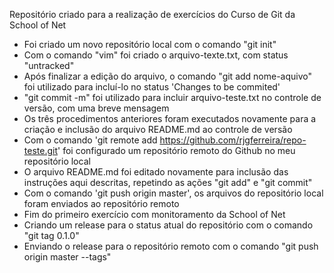 Repositório criado para a realização de exercícios do Curso de Git da School of Net

- Foi criado um novo repositório local com o comando "git init"
- Com o comando "vim" foi criado o arquivo-texte.txt, com status "untracked"
- Após finalizar a edição do arquivo, o comando "git add nome-aquivo" foi utilizado para incluí-lo no status 'Changes to be commited'
- "git commit -m" foi utilizado para incluir arquivo-teste.txt no controle de versão, com uma breve mensagem
- Os três procedimentos anteriores foram executados novamente para a criação e inclusão do arquivo README.md ao controle de versão
- Com o comando 'git remote add https://github.com/rjgferreira/repo-teste.git' foi configurado um repositório remoto do Github no meu repositório local
- O arquivo README.md foi editado novamente para inclusão das instruções aqui descritas, repetindo as ações "git add" e "git commit"
- Com o comando 'git push origin master', os arquivos do repositório local foram enviados ao repositório remoto
- Fim do primeiro exercício com monitoramento da School of Net
- Criando um release para o status atual do repositório com o comando "git tag 0.1.0"
- Enviando o release para o repositório remoto com o comando "git push origin master --tags"
